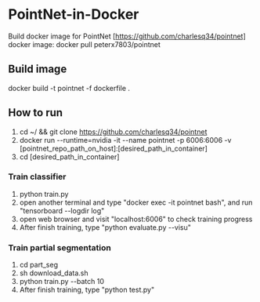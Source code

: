 # PointNet-in-Docker

Build docker image for PointNet [https://github.com/charlesq34/pointnet]
docker image: docker pull peterx7803/pointnet

## Build image
docker build -t pointnet -f dockerfile .

## How to run
1. cd ~/ && git clone https://github.com/charlesq34/pointnet
2. docker run --runtime=nvidia -it --name pointnet -p 6006:6006 -v [pointnet_repo_path_on_host]:[desired_path_in_container]
3. cd [desired_path_in_container]

### Train classifier
1. python train.py 
2. open another terminal and type "docker exec -it pointnet bash", and run "tensorboard --logdir log"
3. open web browser and visit "localhost:6006" to check training progress
4. After finish training, type "python evaluate.py --visu"


### Train partial segmentation
1. cd part_seg
2. sh download_data.sh
3. python train.py --batch 10
4. After finish training, type "python test.py"

